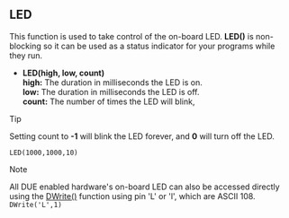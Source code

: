 ## LED

This function is used to take control of the on-board LED. **LED()** is non-blocking so it can be used as a status indicator for your programs while they run. 

- **LED(high, low, count)**<br>
  **high:** The duration in milliseconds the LED is on.<br>
**low:** The duration in milliseconds the LED is off.<br>
**count:** The number of times the LED will blink, 


> [!TIP] 
> Setting count to **-1** will blink the LED forever, and **0** will turn off the LED.

```basic
LED(1000,1000,10)
```

> [!NOTE]
> All DUE enabled hardware's on-board LED can also be accessed directly using the [DWrite()](../corelib/digital.md) function using pin 'L' or 'l', which are ASCII 108. `DWrite('L',1)`